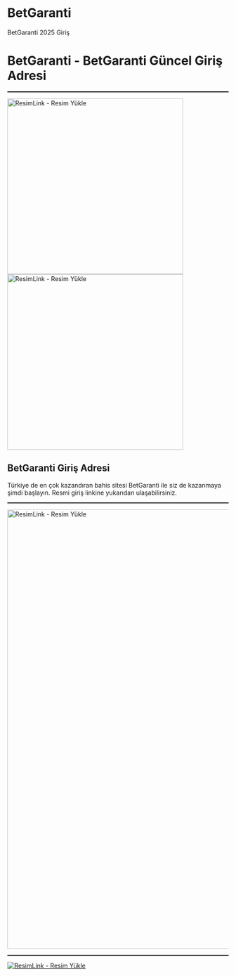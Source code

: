 # BetGaranti
BetGaranti 2025 Giriş

<h1>BetGaranti - BetGaranti Güncel Giriş Adresi</h1>
<hr style="border: none; height: 2px; background-color: #000;">
<a href="https://shortlinkapp.com/kHCsB" title="ResimLink - Resim Yükle" style="display:inline-block; margin-right: 10px;">
  <img src="https://r.resimlink.com/Z9GXUQe3n8NC.jpeg" title="ResimLink - Resim Yükle" alt="ResimLink - Resim Yükle" width="400">
</a>
<a href="https://shortlinkapp.com/kHCsB" title="ResimLink - Resim Yükle" style="display:inline-block;">
  <img src="https://r.resimlink.com/pbiRcmNJ5H.jpeg" title="ResimLink - Resim Yükle" alt="ResimLink - Resim Yükle" width="400">
</a>
<h2>BetGaranti Giriş Adresi</h2>
Türkiye de en çok kazandıran bahis sitesi BetGaranti ile siz de kazanmaya şimdi başlayın. Resmi giriş linkine yukarıdan ulaşabilirsiniz.
<hr style="border: none; height: 2px; background-color: #000;">
<a href="https://t.me/albayabi" title="ResimLink - Resim Yükle"><img src="https://r.resimlink.com/u7HTKI4.png" title="ResimLink - Resim Yükle" alt="ResimLink - Resim Yükle" width="1000" ></a>
<hr style="border: none; height: 2px; background-color: #000;">
<a href="https://indexle.com" title="ResimLink - Resim Yükle"><img src="https://r.resimlink.com/xAdnZ.jpg" title="ResimLink - Resim Yükle" alt="ResimLink - Resim Yükle"></a>
